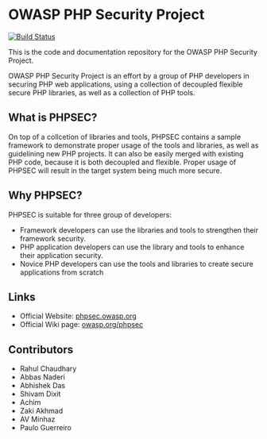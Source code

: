 # OWASP PHP Security Project

[![Build Status](https://travis-ci.org/OWASP/phpsec.png?branch=master)](https://travis-ci.org/OWASP/phpsec)

This is the code and documentation repository for the OWASP PHP Security Project. 

OWASP PHP Security Project is an effort by a group of PHP developers in securing PHP web applications, using a collection of decoupled flexible secure PHP libraries, as well as a collection of PHP tools.

## What is PHPSEC?

On top of a collcetion of libraries and tools, PHPSEC contains a sample framework to demonstrate proper usage of the tools and libraries, as well as guidelining new PHP projects. It can also be easily merged with existing PHP code, because it is both decoupled and flexible. Proper usage of PHPSEC will result in the target system being much more secure.

## Why PHPSEC?

PHPSEC is suitable for three group of developers:

* Framework developers can use the libraries and tools to strengthen their framework security.
* PHP application developers can use the library and tools to enhance their application security.
* Novice PHP developers can use the tools and libraries to create secure applications from scratch

## Links

* Official Website: [phpsec.owasp.org](http://phpsec.owasp.org)
* Official Wiki page: [owasp.org/phpsec](https://owasp.org/index.php/phpsec)

## Contributors

* Rahul Chaudhary
* Abbas Naderi
* Abhishek Das
* Shivam Dixit
* Achim
* Zaki Akhmad
* AV Minhaz
* Paulo Guerreiro
